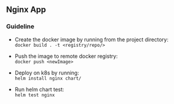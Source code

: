 ## Nginx App  

### Guideline  

* Create the docker image by running from the project directory:  
 `docker build . -t <registry/repo/>`  

* Push the image to remote docker registry:  
 `docker push <newImage>`  

* Deploy on k8s by running:  
 `helm install nginx chart/`

* Run helm chart test:  
`helm test nginx`
